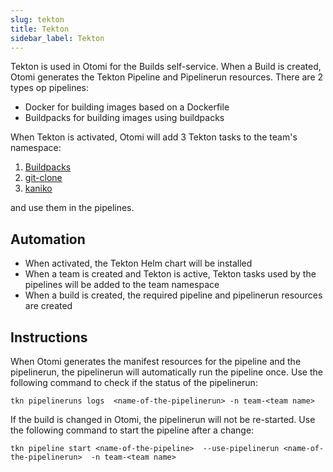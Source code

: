 ```yaml
---
slug: tekton
title: Tekton
sidebar_label: Tekton
---
```


Tekton is used in Otomi for the Builds self-service. When a Build is created, Otomi generates the Tekton Pipeline and Pipelinerun resources. There are 2 types op pipelines:

- Docker for building images based on a Dockerfile
- Buildpacks for building images using buildpacks

When Tekton is activated, Otomi will add 3 Tekton tasks to the team's namespace:

1. [Buildpacks](https://github.com/tektoncd/catalog/tree/main/task/buildpacks/0.6)
2. [git-clone](https://github.com/tektoncd/catalog/tree/main/task/git-clone/0.9)
3. [kaniko](https://github.com/tektoncd/catalog/tree/main/task/kaniko/0.6)

and use them in the pipelines.

## Automation

- When activated, the Tekton Helm chart will be installed
- When a team is created and Tekton is active, Tekton tasks used by the pipelines will be added to the team namespace 
- When a build is created, the required pipeline and pipelinerun resources are created

## Instructions

When Otomi generates the manifest resources for the pipeline and the pipelinerun, the pipelinerun will automatically run the pipeline once. Use the following command to check if the status of the pipelinerun:

```
tkn pipelineruns logs  <name-of-the-pipelinerun> -n team-<team name>
```

If the build is changed in Otomi, the pipelinerun will not be re-started. Use the following command to start the pipeline after a change:

```
tkn pipeline start <name-of-the-pipeline>  --use-pipelinerun <name-of-the-pipelinerun>  -n team-<team name>
```